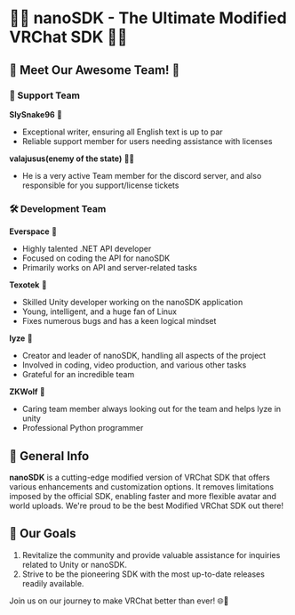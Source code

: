 # 🌟🚀 nanoSDK - The Ultimate Modified VRChat SDK 🚀🌟

## 🎉 Meet Our Awesome Team! 🎉

### 💬 Support Team

**SlySnake96** 🐍
- Exceptional writer, ensuring all English text is up to par
- Reliable support member for users needing assistance with licenses

**valajusus(enemy of the state)** 🦹‍♂️
- He is a very active Team member for the discord server, and also responsible for you support/license tickets

### 🛠️ Development Team

**Everspace** 🌌
- Highly talented .NET API developer
- Focused on coding the API for nanoSDK
- Primarily works on API and server-related tasks

**Texotek** 🤖
- Skilled Unity developer working on the nanoSDK application
- Young, intelligent, and a huge fan of Linux
- Fixes numerous bugs and has a keen logical mindset

**lyze** 👑
- Creator and leader of nanoSDK, handling all aspects of the project
- Involved in coding, video production, and various other tasks
- Grateful for an incredible team

**ZKWolf** 🐺
- Caring team member always looking out for the team and helps lyze in unity
- Professional Python programmer

## 📖 General Info

**nanoSDK** is a cutting-edge modified version of VRChat SDK that offers various enhancements and customization options. It removes limitations imposed by the official SDK, enabling faster and more flexible avatar and world uploads. We're proud to be the best Modified VRChat SDK out there!

## 🎯 Our Goals

1. Revitalize the community and provide valuable assistance for inquiries related to Unity or nanoSDK.
2. Strive to be the pioneering SDK with the most up-to-date releases readily available.

Join us on our journey to make VRChat better than ever! 🌐🌟
